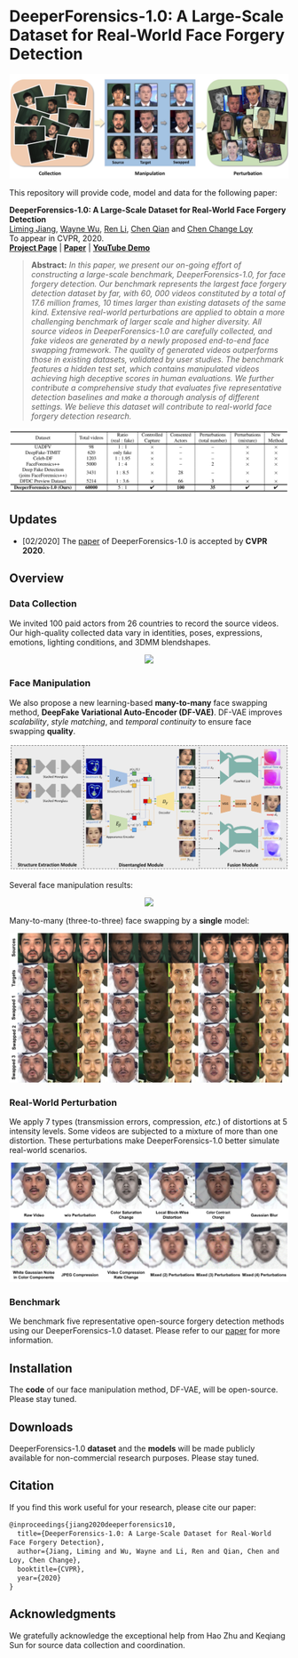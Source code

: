 # DeeperForensics-1.0: A Large-Scale Dataset for Real-World Face Forgery Detection

![firstfigure](supports/first_figure.png)

This repository will provide code, model and data for the following paper:

**DeeperForensics-1.0: A Large-Scale Dataset for Real-World Face Forgery Detection**<br>
[Liming Jiang](https://liming-jiang.com/),  [Wayne Wu](http://wywu.github.io), [Ren Li](https://liren2515.github.io/page/), [Chen Qian](https://scholar.google.com/citations?user=AerkT0YAAAAJ&hl=en)  and [Chen Change Loy](http://personal.ie.cuhk.edu.hk/~ccloy/)<br>
To appear in CVPR, 2020.<br>
[**Project Page**](https://liming-jiang.com/projects/DrF1/DrF1.html) |   [**Paper**](https://arxiv.org/abs/2001.03024) | [**YouTube Demo**](https://www.youtube.com/watch?v=b6iKqkJht38)
> **Abstract:** *In this paper, we present our on-going effort of constructing a large-scale benchmark, DeeperForensics-1.0, for face forgery detection. Our benchmark represents the largest face forgery detection dataset by far, with 60, 000 videos constituted by a total of 17.6 million frames, 10 times larger than existing datasets of the same kind. Extensive real-world perturbations are applied to obtain a more challenging benchmark of larger scale and higher diversity. All source videos in DeeperForensics-1.0 are carefully collected, and fake videos are generated by a newly proposed end-to-end face swapping framework. The quality of generated videos outperforms those in existing datasets, validated by user studies. The benchmark features a hidden test set, which contains manipulated videos achieving high deceptive scores in human evaluations. We further contribute a comprehensive study that evaluates five representative detection baselines and make a thorough analysis of different settings. We believe this dataset will contribute to real-world face forgery detection research.*

![comparison](supports/comparison.png)

## Updates
- [02/2020] The [paper](https://arxiv.org/abs/2001.03024) of DeeperForensics-1.0 is accepted by **CVPR 2020**.

## Overview

### Data Collection
We invited 100 paid actors from 26 countries to record the source videos. Our high-quality collected data vary in identities, poses, expressions, emotions, lighting conditions, and 3DMM blendshapes.
<p align="center">
  <img height="320" src="supports/source.gif">
</p>

### Face Manipulation
We also propose a new learning-based **many-to-many** face swapping method,
 **DeepFake Variational Auto-Encoder (DF-VAE)**. DF-VAE improves *scalability*,
  *style matching*, and *temporal continuity* to ensure face swapping **quality**.
<p align="center">
  <img src="supports/DF-VAE.png">
</p>

Several face manipulation results:
<p align="center">
  <img src="supports/manipulation.gif">
</p>

Many-to-many (three-to-three) face swapping by a **single** model:
<p align="center">
  <img src="supports/m2m.png">
</p>

### Real-World Perturbation
We apply 7 types (transmission errors, compression, *etc.*) of distortions 
at 5 intensity levels. Some videos are subjected to a mixture of more than 
one distortion. These perturbations make DeeperForensics-1.0 better simulate
real-world scenarios.
<p align="center">
  <img src="supports/perturbations.png">
</p>

### Benchmark
We benchmark five representative open-source forgery detection methods 
using our DeeperForensics-1.0 dataset. Please refer to our [paper](https://arxiv.org/abs/2001.03024) 
for more information.

## Installation
The **code** of our face manipulation method, DF-VAE, will be open-source. 
Please stay tuned.

## Downloads
DeeperForensics-1.0 **dataset** and the **models** will be made publicly available 
for non-commercial research purposes. Please stay tuned.

## Citation
If you find this work useful for your research, please cite our paper:
```
@inproceedings{jiang2020deeperforensics10,
  title={DeeperForensics-1.0: A Large-Scale Dataset for Real-World Face Forgery Detection},
  author={Jiang, Liming and Wu, Wayne and Li, Ren and Qian, Chen and Loy, Chen Change},
  booktitle={CVPR},
  year={2020}
}
```
## Acknowledgments
We gratefully acknowledge the exceptional help from Hao Zhu and Keqiang Sun for source data collection and coordination.